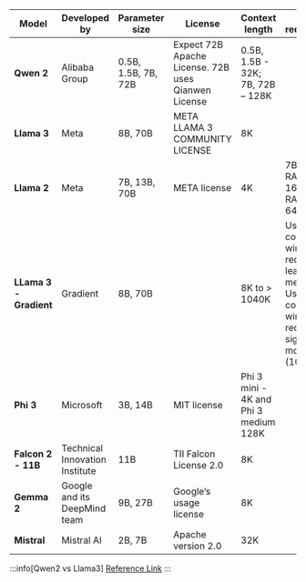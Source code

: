 | **Model**              | **Developed by**               | **Parameter size**  | **License**                                         | **Context length**                    | **Memory requirements**                                                                                                       |
| ---------------------- | ------------------------------ | ------------------- | --------------------------------------------------- | ------------------------------------- | ----------------------------------------------------------------------------------------------------------------------------- |
| **Qwen 2**             | Alibaba Group                  | 0.5B, 1.5B, 7B, 72B | Expect 72B Apache License. 72B uses Qianwen License | 0.5B, 1.5B - 32K; 7B, 72B – 128K      |                                                                                                                               |
| **Llama 3**            | Meta                           | 8B, 70B             | META LLAMA 3 COMMUNITY LICENSE                      | 8K                                    |                                                                                                                               |
| **Llama 2**            | Meta                           | 7B, 13B, 70B        | META license                                        | 4K                                    | 7B – 8GB of RAM; 13B – 16GB of RAM; 70B – 64GB of RAM                                                                         |
| **LLama 3 - Gradient** | Gradient                       | 8B, 70B             |                                                     | 8K to > 1040K                         | Using a 256K context window requires at least 64GB of memory. Using a 1M+ context window requires significantly more (100GB+) |
| **Phi 3**              | Microsoft                      | 3B, 14B             | MIT license                                         | Phi 3 mini - 4K and Phi 3 medium 128K |                                                                                                                               |
| **Falcon 2 - 11B**     | Technical Innovation Institute | 11B                 | TII Falcon License 2.0                              | 8K                                    |                                                                                                                               |
| **Gemma 2**            | Google and its DeepMind team   | 9B, 27B             | Google’s usage license                              | 8K                                    |                                                                                                                               |
| **Mistral**            | Mistral AI                     | 2B, 7B              | Apache version 2.0                                  | 32K                                   |                                                                                                                               |

:::info[Qwen2 vs Llama3]
[Reference Link](https://aimlapi.com/comparisons/qwen-2-vs-llama-3-comparison#:~:text=Qwen%202%20output&text=LLama%203%20gave%20the%20answer,better%20in%20straight%20language%20tasks)
:::
